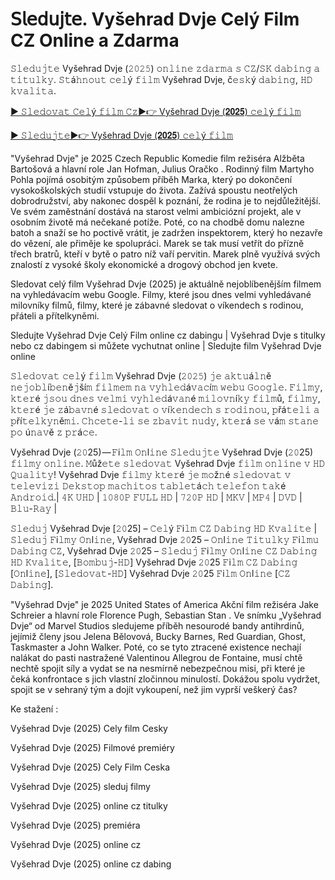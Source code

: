 # 𝖲𝗅𝖾𝖽𝗎𝗃𝗍𝖾. Vyšehrad Dvje Celý Film CZ Online a Zdarma

𝚂𝚕𝚎𝚍𝚞𝚓𝚝𝚎 Vyšehrad Dvje (𝟸𝟶𝟸𝟻) 𝚘𝚗𝚕𝚒𝚗𝚎 𝚣𝚍𝚊𝚛𝚖𝚊 𝚜 𝙲𝚉/𝚂𝙺 𝚍𝚊𝚋𝚒𝚗𝚐 𝚊 𝚝𝚒𝚝𝚞𝚕𝚔𝚢. 𝚂𝚝á𝚑𝚗𝚘𝚞𝚝 𝚌𝚎𝚕ý 𝚏𝚒𝚕𝚖 Vyšehrad Dvje, č𝚎𝚜𝚔ý 𝚍𝚊𝚋𝚒𝚗𝚐, 𝙷𝙳 𝚔𝚟𝚊𝚕𝚒𝚝𝚊.

[► 𝚂𝚕𝚎𝚍𝚘𝚟𝚊𝚝 𝙲𝚎𝚕ý 𝚏𝚒𝚕𝚖 𝙲𝚣▶️👉 Vyšehrad Dvje (𝟐𝟎𝟐𝟓) 𝚌𝚎𝚕ý 𝚏𝚒𝚕𝚖](https://t.co/y6ckNqUZQS)

[► 𝚂𝚕𝚎𝚍𝚞𝚓𝚝𝚎▶️👉 Vyšehrad Dvje (𝟐𝟎𝟐𝟓) 𝚌𝚎𝚕ý 𝚏𝚒𝚕𝚖](https://t.co/y6ckNqUZQS)

"Vyšehrad Dvje" je 2025 Czech Republic Komedie film režiséra Alžběta Bartošová a hlavní role Jan Hofman, Julius Oračko . Rodinný film Martyho Pohla pojímá osobitým způsobem příběh Marka, který po dokončení vysokoškolských studií vstupuje do života. Zažívá spoustu neotřelých dobrodružství, aby nakonec dospěl k poznání, že rodina je to nejdůležitější. Ve svém zaměstnání dostává na starost velmi ambiciózní projekt, ale v osobním životě má nečekané potíže. Poté, co na chodbě domu nalezne batoh a snaží se ho poctivě vrátit, je zadržen inspektorem, který ho nezavře do vězení, ale přiměje ke spolupráci. Marek se tak musí vetřít do přízně třech bratrů, kteří v bytě o patro níž vaří pervitin. Marek plně využívá svých znalostí z vysoké školy ekonomické a drogový obchod jen kvete.

Sledovat celý film Vyšehrad Dvje (2025) je aktuálně nejoblíbenějším filmem na vyhledávacím webu Google. Filmy, které jsou dnes velmi vyhledávané milovníky filmů, filmy, které je zábavné sledovat o víkendech s rodinou, přáteli a přítelkyněmi.

Sledujte Vyšehrad Dvje Celý Film online cz dabingu | Vyšehrad Dvje s titulky nebo cz dabingem si můžete vychutnat online | Sledujte film Vyšehrad Dvje online

𝚂𝚕𝚎𝚍𝚘𝚟𝚊𝚝 𝚌𝚎𝚕ý 𝚏𝚒𝚕𝚖 Vyšehrad Dvje (𝟸𝟶𝟸𝟻) 𝚓𝚎 𝚊𝚔𝚝𝚞á𝚕𝚗ě 𝚗𝚎𝚓𝚘𝚋𝚕í𝚋𝚎𝚗ě𝚓ší𝚖 𝚏𝚒𝚕𝚖𝚎𝚖 𝚗𝚊 𝚟𝚢𝚑𝚕𝚎𝚍á𝚟𝚊𝚌í𝚖 𝚠𝚎𝚋𝚞 𝙶𝚘𝚘𝚐𝚕𝚎. 𝙵𝚒𝚕𝚖𝚢, 𝚔𝚝𝚎𝚛é 𝚓𝚜𝚘𝚞 𝚍𝚗𝚎𝚜 𝚟𝚎𝚕𝚖𝚒 𝚟𝚢𝚑𝚕𝚎𝚍á𝚟𝚊𝚗é 𝚖𝚒𝚕𝚘𝚟𝚗í𝚔𝚢 𝚏𝚒𝚕𝚖ů, 𝚏𝚒𝚕𝚖𝚢, 𝚔𝚝𝚎𝚛é 𝚓𝚎 𝚣á𝚋𝚊𝚟𝚗é 𝚜𝚕𝚎𝚍𝚘𝚟𝚊𝚝 𝚘 𝚟í𝚔𝚎𝚗𝚍𝚎𝚌𝚑 𝚜 𝚛𝚘𝚍𝚒𝚗𝚘𝚞, 𝚙řá𝚝𝚎𝚕𝚒 𝚊 𝚙ří𝚝𝚎𝚕𝚔𝚢𝚗ě𝚖𝚒. 𝙲𝚑𝚌𝚎𝚝𝚎-𝚕𝚒 𝚜𝚎 𝚣𝚋𝚊𝚟𝚒𝚝 𝚗𝚞𝚍𝚢, 𝚔𝚝𝚎𝚛á 𝚜𝚎 𝚟á𝚖 𝚜𝚝𝚊𝚗𝚎 𝚙𝚘 ú𝚗𝚊𝚟ě 𝚣 𝚙𝚛á𝚌𝚎.

Vyšehrad Dvje (𝟸𝟶25) — 𝙵i𝚕𝚖 𝙾𝚗l𝚒𝚗𝚎 𝚂𝚕𝚎𝚍𝚞𝚓𝚝𝚎 Vyšehrad Dvje (𝟸𝟶25) 𝚏𝚒𝚕𝚖𝚢 𝚘𝚗𝚕𝚒𝚗𝚎. 𝙼ůž𝚎𝚝𝚎 𝚜𝚕𝚎𝚍𝚘𝚟𝚊𝚝 Vyšehrad Dvje 𝚏𝚒𝚕𝚖 𝚘𝚗𝚕𝚒𝚗𝚎 𝚟 𝙷𝙳 𝚀𝚞𝚊𝚕𝚒𝚝𝚢! Vyšehrad Dvje 𝚏𝚒𝚕𝚖𝚢 𝚔𝚝𝚎𝚛é 𝚓𝚎 𝚖𝚘ž𝚗é 𝚜𝚕𝚎𝚍𝚘𝚟𝚊𝚝 𝚟 𝚝𝚎𝚕𝚎𝚟𝚒𝚣𝚒 𝙳𝚎𝚔𝚜𝚝𝚘𝚙 𝚖𝚊𝚌𝚑𝚒𝚝𝚘𝚜 𝚝𝚊𝚋𝚕𝚎𝚝á𝚌𝚑 𝚝𝚎𝚕𝚎𝚏𝚘𝚗 𝚝𝚊𝚔é 𝙰𝚗𝚍𝚛𝚘𝚒𝚍.| 𝟺𝙺 𝚄𝙷𝙳 | 𝟷𝟶𝟾𝟶𝙿 𝙵𝚄𝙻𝙻 𝙷𝙳 | 𝟽𝟸𝟶𝙿 𝙷𝙳 | 𝙼𝙺𝚅 | 𝙼𝙿𝟺 | 𝙳𝚅𝙳 | 𝙱𝚕𝚞-𝚁𝚊𝚢 | 

𝚂𝚕𝚎𝚍𝚞𝚓 Vyšehrad Dvje [𝟸𝟶25] – 𝙲𝚎𝚕ý 𝙵i𝚕𝚖 𝙲𝚉 𝙳𝚊𝚋𝚒𝚗𝚐 𝙷𝙳 𝙺𝚟𝚊𝚕𝚒𝚝𝚎 | 𝚂𝚕𝚎𝚍𝚞𝚓 𝙵i𝚕𝚖𝚢 𝙾𝚗l𝚒𝚗𝚎, Vyšehrad Dvje 𝟸𝟶25 – 𝙾𝚗l𝚒𝚗𝚎 𝚃𝚒𝚝𝚞𝚕𝚔𝚢 𝙵i𝚕𝚖𝚞 𝙳𝚊𝚋𝚒𝚗𝚐 𝙲𝚉, Vyšehrad Dvje 𝟸𝟶25 – 𝚂𝚕𝚎𝚍𝚞𝚓 𝙵i𝚕𝚖𝚢 𝙾𝚗l𝚒𝚗𝚎 𝙲𝚉 𝙳𝚊𝚋𝚒𝚗𝚐 𝙷𝙳 𝙺𝚟𝚊𝚕𝚒𝚝𝚎, [𝙱𝚘𝚖𝚋𝚞𝚓-𝙷𝙳] Vyšehrad Dvje 𝟸𝟶25 𝙵i𝚕𝚖 𝙲𝚉 𝙳𝚊𝚋𝚒𝚗𝚐 [𝙾𝚗l𝚒𝚗𝚎], [𝚂𝚕𝚎𝚍𝚘𝚟𝚊𝚝-𝙷𝙳] Vyšehrad Dvje 𝟸𝟶25 𝙵i𝚕𝚖 𝙾𝚗l𝚒𝚗𝚎 [𝙲𝚉 𝙳𝚊𝚋𝚒𝚗𝚐].

"Vyšehrad Dvje" je 2025 United States of America Akční film režiséra Jake Schreier a hlavní role Florence Pugh, Sebastian Stan . Ve snímku „Vyšehrad Dvje“ od Marvel Studios sledujeme příběh nesourodé bandy antihrdinů, jejímiž členy jsou Jelena Bělovová, Bucky Barnes, Red Guardian, Ghost, Taskmaster a John Walker. Poté, co se tyto ztracené existence nechají nalákat do pasti nastražené Valentinou Allegrou de Fontaine, musí chtě nechtě spojit síly a vydat se na nesmírně nebezpečnou misi, při které je čeká konfrontace s jich vlastní zločinnou minulostí. Dokážou spolu vydržet, spojit se v sehraný tým a dojít vykoupení, než jim vyprší veškerý čas?

Ke stažení :

Vyšehrad Dvje (2025) Cely film Cesky

Vyšehrad Dvje (2025) Filmové premiéry

Vyšehrad Dvje (2025) Cely Film Ceska

Vyšehrad Dvje (2025) sleduj filmy

Vyšehrad Dvje (2025) online cz titulky

Vyšehrad Dvje (2025) premiéra

Vyšehrad Dvje (2025) online cz

Vyšehrad Dvje (2025) online cz dabing


